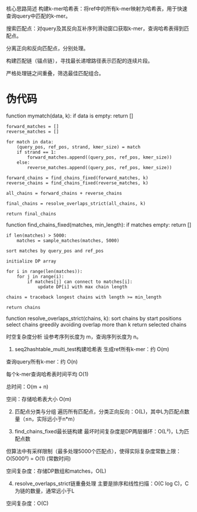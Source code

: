 核心思路简述
构建k-mer哈希表：将ref中的所有k-mer映射为哈希表，用于快速查询query中匹配的k-mer。

搜索匹配点：对query及其反向互补序列滑动窗口获取k-mer，查询哈希表得到匹配点。

分离正向和反向匹配点，分别处理。

构建匹配链（锚点链），寻找最长递增路径表示匹配的连续片段。

严格处理链之间重叠，筛选最佳匹配组合。
# 伪代码
function mymatch(data, k):
    if data is empty:
        return []

    forward_matches = []
    reverse_matches = []

    for match in data:
        (query_pos, ref_pos, strand, kmer_size) = match
        if strand == 1:
            forward_matches.append((query_pos, ref_pos, kmer_size))
        else:
            reverse_matches.append((query_pos, ref_pos, kmer_size))

    forward_chains = find_chains_fixed(forward_matches, k)
    reverse_chains = find_chains_fixed(reverse_matches, k)

    all_chains = forward_chains + reverse_chains

    final_chains = resolve_overlaps_strict(all_chains, k)

    return final_chains

function find_chains_fixed(matches, min_length):
    if matches empty:
        return []

    if len(matches) > 5000:
        matches = sample_matches(matches, 5000)

    sort matches by query_pos and ref_pos

    initialize DP array

    for i in range(len(matches)):
        for j in range(i):
            if matches[j] can connect to matches[i]:
                update DP[i] with max chain length

    chains = traceback longest chains with length >= min_length

    return chains

function resolve_overlaps_strict(chains, k):
    sort chains by start positions
    select chains greedily avoiding overlap more than k
    return selected chains


时空复杂度分析
设参考序列长度为 m，查询序列长度为 n。

1. seq2hashtable_multi_test构建哈希表
生成ref所有k-mer：约 O(m)

查询query所有k-mer：约 O(n)

每个k-mer查询哈希表时间平均 O(1)

总时间：O(m + n)

空间：存储哈希表大小 O(m)

2. 匹配点分类与分组
遍历所有匹配点，分类正向反向：O(L)，其中L为匹配点数量（≤n，实际远小于n*m）

3. find_chains_fixed最长链构建
最坏时间复杂度是DP两层循环：O(L²)，L为匹配点数

但算法中有采样限制（最多处理5000个匹配点），使得实际复杂度常数上限：O(5000²) = O(1) (常数时间)

空间复杂度：存储DP数组和matches，O(L)

4. resolve_overlaps_strict链重叠处理
主要是排序和线性扫描：O(C log C)，C为链的数量，通常远小于L

空间复杂度：O(C)
